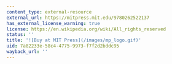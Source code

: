```yaml
---
content_type: external-resource
external_url: https://mitpress.mit.edu/9780262522137
has_external_license_warning: true
license: https://en.wikipedia.org/wiki/All_rights_reserved
status: ''
title: '![Buy at MIT Press](/images/mp_logo.gif)'
uid: 7a82233e-58c4-4775-9973-f7f2d2bddc95
wayback_url: ''
---
```

